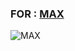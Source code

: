 ### FOR : [MAX](https://t.me/MAX985) ###

![MAX](https://telegra.ph/file/03671e4f4db95bfbdf9d2.jpg)

